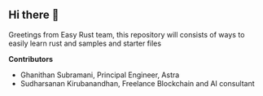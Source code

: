 ## Hi there 👋
Greetings from Easy Rust team, this repository will consists of ways to easily learn rust and samples and starter files

**Contributors**
- Ghanithan Subramani, Principal Engineer, Astra 
- Sudharsanan Kirubanandhan, Freelance Blockchain and AI consultant 

<!--

**Here are some ideas to get you started:**

🙋‍♀️ A short introduction - what is your organization all about?
🌈 Contribution guidelines - how can the community get involved?
👩‍💻 Useful resources - where can the community find your docs? Is there anything else the community should know?
🍿 Fun facts - what does your team eat for breakfast?
🧙 Remember, you can do mighty things with the power of [Markdown](https://docs.github.com/github/writing-on-github/getting-started-with-writing-and-formatting-on-github/basic-writing-and-formatting-syntax)
-->
